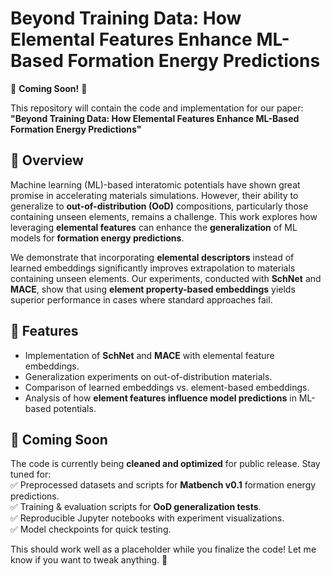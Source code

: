

# Beyond Training Data: How Elemental Features Enhance ML-Based Formation Energy Predictions  

🚀 **Coming Soon!** 🚀  

This repository will contain the code and implementation for our paper:  
**"Beyond Training Data: How Elemental Features Enhance ML-Based Formation Energy Predictions"**  

## 🔬 Overview  
Machine learning (ML)-based interatomic potentials have shown great promise in accelerating materials simulations. However, their ability to generalize to **out-of-distribution (OoD)** compositions, particularly those containing unseen elements, remains a challenge. This work explores how leveraging **elemental features** can enhance the **generalization** of ML models for **formation energy predictions**.

We demonstrate that incorporating **elemental descriptors** instead of learned embeddings significantly improves extrapolation to materials containing unseen elements. Our experiments, conducted with **SchNet** and **MACE**, show that using **element property-based embeddings** yields superior performance in cases where standard approaches fail.

## 📌 Features  
- Implementation of **SchNet** and **MACE** with elemental feature embeddings.  
- Generalization experiments on out-of-distribution materials.  
- Comparison of learned embeddings vs. element-based embeddings.  
- Analysis of how **element features influence model predictions** in ML-based potentials.  

## 📂 Coming Soon  
The code is currently being **cleaned and optimized** for public release. Stay tuned for:  
✅ Preprocessed datasets and scripts for **Matbench v0.1** formation energy predictions.  
✅ Training & evaluation scripts for **OoD generalization tests**.  
✅ Reproducible Jupyter notebooks with experiment visualizations.  
✅ Model checkpoints for quick testing.  



This should work well as a placeholder while you finalize the code! Let me know if you want to tweak anything. 🚀
